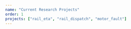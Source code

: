 ```yaml
---
name: "Current Research Projects"
order: 1
projects: ["rail_eta", "rail_dispatch", "motor_fault"]
---
```

